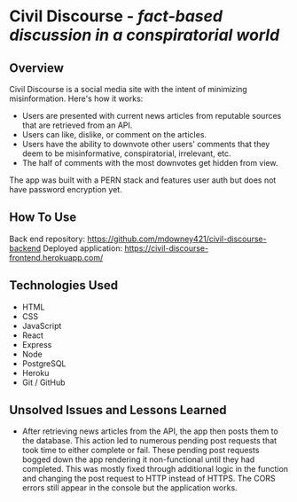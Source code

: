 # Civil Discourse - *fact-based discussion in a conspiratorial world*

## Overview
Civil Discourse is a social media site with the intent of minimizing misinformation. Here's how it works:
* Users are presented with current news articles from reputable sources that are retrieved from an API.
* Users can like, dislike, or comment on the articles.
* Users have the ability to downvote other users' comments that they deem to be misinformative, conspiratorial, irrelevant, etc.
* The half of comments with the most downvotes get hidden from view.

The app was built with a PERN stack and features user auth but does not have password encryption yet.

## How To Use
Back end repository: https://github.com/mdowney421/civil-discourse-backend
Deployed application: https://civil-discourse-frontend.herokuapp.com/

## Technologies Used
* HTML
* CSS
* JavaScript
* React
* Express
* Node
* PostgreSQL
* Heroku
* Git / GitHub

## Unsolved Issues and Lessons Learned
* After retrieving news articles from the API, the app then posts them to the database. This action led to numerous pending post requests that took time to either complete or fail. These pending post requests bogged down the app rendering it non-functional until they had completed. This was mostly fixed through additional logic in the function and changing the post request to HTTP instead of HTTPS. The CORS errors still appear in the console but the application works.
